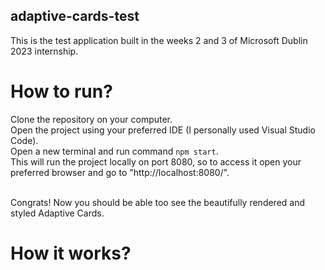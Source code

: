 ## adaptive-cards-test
This is the test application built in the weeks 2 and 3 of Microsoft Dublin 2023 internship.

# How to run?
Clone the repository on your computer. <br>
Open the project using your preferred IDE (I personally used Visual Studio Code). <br>
Open a new terminal and run command <code>npm start</code>. <br>
This will run the project locally on port 8080, so to access it open your preferred browser and go to "http://localhost:8080/". <br>

<br>
Congrats! Now you should be able too see the beautifully rendered and styled Adaptive Cards.

# How it works?

